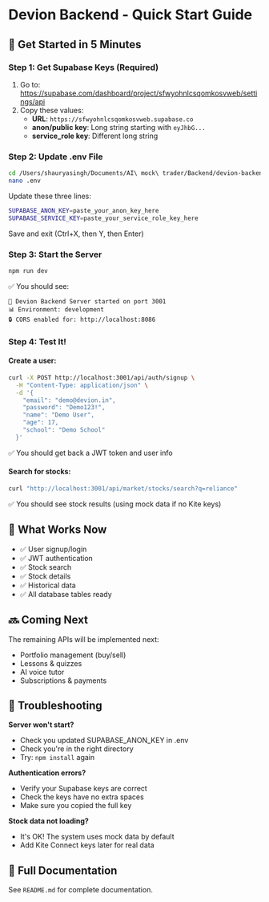 # Devion Backend - Quick Start Guide

## 🚀 Get Started in 5 Minutes

### Step 1: Get Supabase Keys (Required)

1. Go to: https://supabase.com/dashboard/project/sfwyohnlcsqomkosvweb/settings/api
2. Copy these values:
   - **URL**: `https://sfwyohnlcsqomkosvweb.supabase.co`
   - **anon/public key**: Long string starting with `eyJhbG...`
   - **service_role key**: Different long string

### Step 2: Update .env File

```bash
cd /Users/shauryasingh/Documents/AI\ mock\ trader/Backend/devion-backend
nano .env
```

Update these three lines:
```bash
SUPABASE_ANON_KEY=paste_your_anon_key_here
SUPABASE_SERVICE_KEY=paste_your_service_role_key_here
```

Save and exit (Ctrl+X, then Y, then Enter)

### Step 3: Start the Server

```bash
npm run dev
```

✅ You should see:
```
🚀 Devion Backend Server started on port 3001
📊 Environment: development
🔒 CORS enabled for: http://localhost:8086
```

### Step 4: Test It!

#### Create a user:
```bash
curl -X POST http://localhost:3001/api/auth/signup \
  -H "Content-Type: application/json" \
  -d '{
    "email": "demo@devion.in",
    "password": "Demo123!",
    "name": "Demo User",
    "age": 17,
    "school": "Demo School"
  }'
```

✅ You should get back a JWT token and user info

#### Search for stocks:
```bash
curl "http://localhost:3001/api/market/stocks/search?q=reliance"
```

✅ You should see stock results (using mock data if no Kite keys)

## 🎯 What Works Now

- ✅ User signup/login
- ✅ JWT authentication  
- ✅ Stock search
- ✅ Stock details
- ✅ Historical data
- ✅ All database tables ready

## 🔜 Coming Next

The remaining APIs will be implemented next:
- Portfolio management (buy/sell)
- Lessons & quizzes
- AI voice tutor
- Subscriptions & payments

## 🐛 Troubleshooting

**Server won't start?**
- Check you updated SUPABASE_ANON_KEY in .env
- Check you're in the right directory
- Try: `npm install` again

**Authentication errors?**
- Verify your Supabase keys are correct
- Check the keys have no extra spaces
- Make sure you copied the full key

**Stock data not loading?**
- It's OK! The system uses mock data by default
- Add Kite Connect keys later for real data

## 📖 Full Documentation

See `README.md` for complete documentation.


